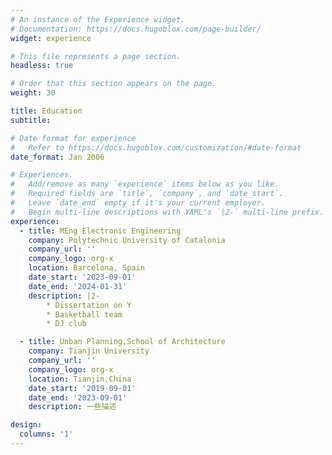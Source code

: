 ```yaml
---
# An instance of the Experience widget.
# Documentation: https://docs.hugoblox.com/page-builder/
widget: experience

# This file represents a page section.
headless: true

# Order that this section appears on the page.
weight: 30

title: Education
subtitle:

# Date format for experience
#   Refer to https://docs.hugoblox.com/customization/#date-format
date_format: Jan 2006

# Experiences.
#   Add/remove as many `experience` items below as you like.
#   Required fields are `title`, `company`, and `date_start`.
#   Leave `date_end` empty if it's your current employer.
#   Begin multi-line descriptions with YAML's `|2-` multi-line prefix.
experience:
  - title: MEng Electronic Engineering
    company: Polytechnic University of Catalonia
    company_url: ''
    company_logo: org-x
    location: Barcelona, Spain
    date_start: '2023-09-01'
    date_end: '2024-01-31'
    description: |2-
        * Dissertation on Y
        * Basketball team
        * DJ club

  - title: Unban Planning,School of Architecture
    company: Tianjin University
    company_url: ''
    company_logo: org-x
    location: Tianjin,China
    date_start: '2019-09-01'
    date_end: '2023-09-01'
    description: 一些描述

design:
  columns: '1'
---
```

